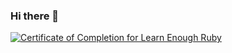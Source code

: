 ### Hi there 👋

<a href="https://www.learnenough.com/certificates/Francisco_Ramos"><img src="https://www.learnenough.com/certificates/Francisco_Ramos/ruby-tutorial.svg" alt="Certificate of Completion for Learn Enough Ruby"></a>
